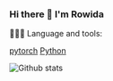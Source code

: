 ### Hi there 👋  I'm Rowida 
<!--
**Rowida46/Rowida46** is a ✨ _special_ ✨ repository because its `README.md` (this file) appears on your GitHub profile.

[twitter](https://twitter.com/Rowida60125002) [linkedin](https://www.linkedin.com/in/rowida-nagah-30182a135/) [stackoverflow](https://stackoverflow.com/users/14987788/rowida-nagah) [quora](https://www.quora.com/profile/Rowida-Nagah) [hackerrank] (https://www.hackerrank.com/rowida)


Computer science student passionate about AI , distributed systems & development. More than one year of Python coding experience with object-oriented programming and data structures.
 
 
Here are some ideas to get you started:

- 🔭 I’m Python  developer...
- 🌱 I’m currently learning Software development ...
- 👯 I’m looking to collaborate on ...
- 🤔 I’m looking for help with ...
- 💬 Ask me about ...
- 📫 How to reach me: [My facebook account](https://www.facebook.com/rowida.nagah.545/)
- 😄 Pronouns: ...
- ⚡ Fun fact: ...
-->


👨🏻‍💻 Language and tools:

[pytorch](https://pytorch.org/) [Python](https://www.python.org/)



![Github stats](https://github-readme-stats.vercel.app/api?username=Rowida46)
